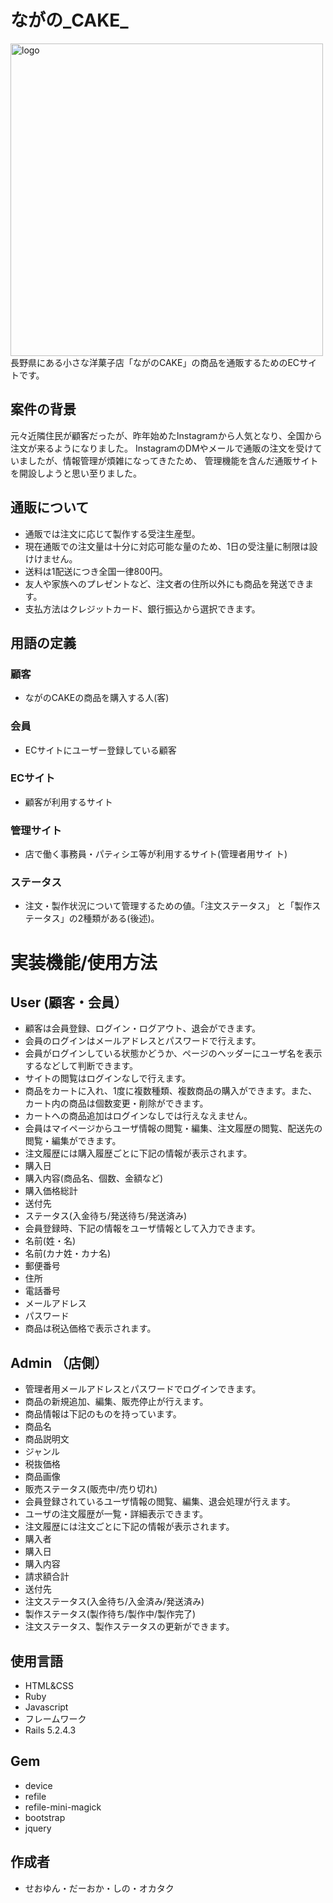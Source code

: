 # ながの_CAKE_

<img width="500" alt="logo" src="https://i.ytimg.com/vi/CCuZLnNiRMQ/maxresdefault.jpg">
長野県にある小さな洋菓子店「ながのCAKE」の商品を通販するためのECサイトです。

## __案件の背景__
元々近隣住民が顧客だったが、昨年始めたInstagramから人気となり、全国から注文が来るようになりました。 InstagramのDMやメールで通販の注文を受けていましたが、情報管理が煩雑になってきたため、 管理機能を含んだ通販サイトを開設しようと思い至りました。

## __通販について__
- 通販では注文に応じて製作する受注生産型。
- 現在通販での注文量は十分に対応可能な量のため、1日の受注量に制限は設けけません。
- 送料は1配送につき全国一律800円。
- 友人や家族へのプレゼントなど、注文者の住所以外にも商品を発送できます。
- 支払方法はクレジットカード、銀行振込から選択できます。
## __用語の定義__
### 顧客
- ながのCAKEの商品を購入する人(客)
### 会員
- ECサイトにユーザー登録している顧客
### ECサイト
- 顧客が利用するサイト
### 管理サイト
- 店で働く事務員・パティシエ等が利用するサイト(管理者用サイ
ト)

### ステータス
- 注文・製作状況について管理するための値。「注文ステータス」 と「製作ステータス」の2種類がある(後述)。
# 実装機能/使用方法
## User (顧客・会員）
- 顧客は会員登録、ログイン・ログアウト、退会ができます。
- 会員のログインはメールアドレスとパスワードで行えます。
- 会員がログインしている状態かどうか、ページのヘッダーにユーザ名を表示するなどして判断できます。
- サイトの閲覧はログインなしで行えます。
- 商品をカートに入れ、1度に複数種類、複数商品の購入ができます。また、カート内の商品は個数変更・削除ができます。
- カートへの商品追加はログインなしでは行えなえません。
- 会員はマイページからユーザ情報の閲覧・編集、注文履歴の閲覧、配送先の閲覧・編集ができます。
- 注文履歴には購入履歴ごとに下記の情報が表示されます。
 - 購入日
 - 購入内容(商品名、個数、金額など)
 - 購入価格総計
 - 送付先
 - ステータス(入金待ち/発送待ち/発送済み)
- 会員登録時、下記の情報をユーザ情報として入力できます。
 - 名前(姓・名)
 - 名前(カナ姓・カナ名)
 - 郵便番号
 - 住所
 - 電話番号
 - メールアドレス
 - パスワード
- 商品は税込価格で表示されます。
## Admin （店側）
- 管理者用メールアドレスとパスワードでログインできます。
- 商品の新規追加、編集、販売停止が行えます。
- 商品情報は下記のものを持っています。
 - 商品名
 - 商品説明文
 - ジャンル
 - 税抜価格
 - 商品画像
 - 販売ステータス(販売中/売り切れ)
- 会員登録されているユーザ情報の閲覧、編集、退会処理が行えます。
- ユーザの注文履歴が一覧・詳細表示できます。
- 注文履歴には注文ごとに下記の情報が表示されます。
 - 購入者
 - 購入日
 - 購入内容
 - 請求額合計
 - 送付先
 - 注文ステータス(入金待ち/入金済み/発送済み)
 - 製作ステータス(製作待ち/製作中/製作完了)
- 注文ステータス、製作ステータスの更新ができます。
## 使用言語
- HTML&CSS
- Ruby
- Javascript
- フレームワーク
 - Rails 5.2.4.3
## Gem
- device
- refile
- refile-mini-magick
- bootstrap
- jquery

## 作成者
- せおゆん・だーおか・しの・オカタク